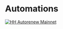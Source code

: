 # Automations

[![HH Autorenew Mainnet](https://github.com/Smart-Earners-Team/Automations/actions/workflows/hh-testnet-scheduler.yml/badge.svg?branch=main)](https://github.com/Smart-Earners-Team/Automations/actions/workflows/hh-testnet-scheduler.yml)
